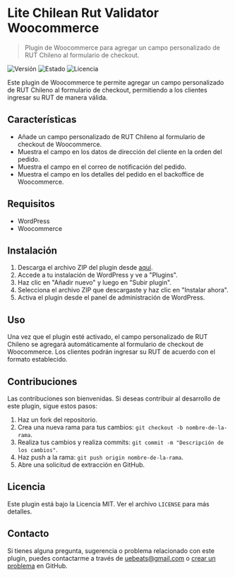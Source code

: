 # Lite Chilean Rut Validator Woocommerce

> Plugin de Woocommerce para agregar un campo personalizado de RUT Chileno al formulario de checkout.

![Versión](https://img.shields.io/badge/versión-1.0.0-brightgreen)
![Estado](https://img.shields.io/badge/estado-activo-blue)
![Licencia](https://img.shields.io/badge/licencia-MIT-lightgrey)

Este plugin de Woocommerce te permite agregar un campo personalizado de RUT Chileno al formulario de checkout, permitiendo a los clientes ingresar su RUT de manera válida.

## Características

- Añade un campo personalizado de RUT Chileno al formulario de checkout de Woocommerce.
- Muestra el campo en los datos de dirección del cliente en la orden del pedido.
- Muestra el campo en el correo de notificación del pedido.
- Muestra el campo en los detalles del pedido en el backoffice de Woocommerce.

## Requisitos

- WordPress
- Woocommerce

## Instalación

1. Descarga el archivo ZIP del plugin desde [aquí](https://github.com/uebeats/lite-chilean-rut-validator-woocommerce/releases/tag/1.0.0).
2. Accede a tu instalación de WordPress y ve a "Plugins".
3. Haz clic en "Añadir nuevo" y luego en "Subir plugin".
4. Selecciona el archivo ZIP que descargaste y haz clic en "Instalar ahora".
5. Activa el plugin desde el panel de administración de WordPress.

## Uso

Una vez que el plugin esté activado, el campo personalizado de RUT Chileno se agregará automáticamente al formulario de checkout de Woocommerce. Los clientes podrán ingresar su RUT de acuerdo con el formato establecido.

## Contribuciones

Las contribuciones son bienvenidas. Si deseas contribuir al desarrollo de este plugin, sigue estos pasos:

1. Haz un fork del repositorio.
2. Crea una nueva rama para tus cambios: `git checkout -b nombre-de-la-rama`.
3. Realiza tus cambios y realiza commits: `git commit -m "Descripción de los cambios"`.
4. Haz push a la rama: `git push origin nombre-de-la-rama`.
5. Abre una solicitud de extracción en GitHub.

## Licencia

Este plugin está bajo la Licencia MIT. Ver el archivo `LICENSE` para más detalles.

## Contacto

Si tienes alguna pregunta, sugerencia o problema relacionado con este plugin, puedes contactarme a través de [uebeats@gmail.com](mailto:uebeats@gmail.com) o [crear un problema](https://github.com/uebeats/lite-chilean-rut-validator-woocommerce/issues) en GitHub.

